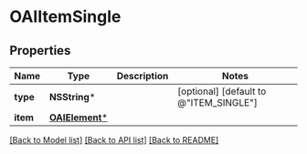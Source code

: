 # OAIItemSingle

## Properties
Name | Type | Description | Notes
------------ | ------------- | ------------- | -------------
**type** | **NSString*** |  | [optional] [default to @"ITEM_SINGLE"]
**item** | [**OAIElement***](OAIElement.md) |  | 

[[Back to Model list]](../README.md#documentation-for-models) [[Back to API list]](../README.md#documentation-for-api-endpoints) [[Back to README]](../README.md)



